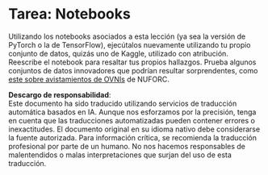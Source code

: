 # Tarea: Notebooks

Utilizando los notebooks asociados a esta lección (ya sea la versión de PyTorch o la de TensorFlow), ejecútalos nuevamente utilizando tu propio conjunto de datos, quizás uno de Kaggle, utilizado con atribución. Reescribe el notebook para resaltar tus propios hallazgos. Prueba algunos conjuntos de datos innovadores que podrían resultar sorprendentes, como [este sobre avistamientos de OVNIs](https://www.kaggle.com/datasets/NUFORC/ufo-sightings) de NUFORC.

**Descargo de responsabilidad**:  
Este documento ha sido traducido utilizando servicios de traducción automática basados en IA. Aunque nos esforzamos por la precisión, tenga en cuenta que las traducciones automatizadas pueden contener errores o inexactitudes. El documento original en su idioma nativo debe considerarse la fuente autorizada. Para información crítica, se recomienda la traducción profesional por parte de un humano. No nos hacemos responsables de malentendidos o malas interpretaciones que surjan del uso de esta traducción.
